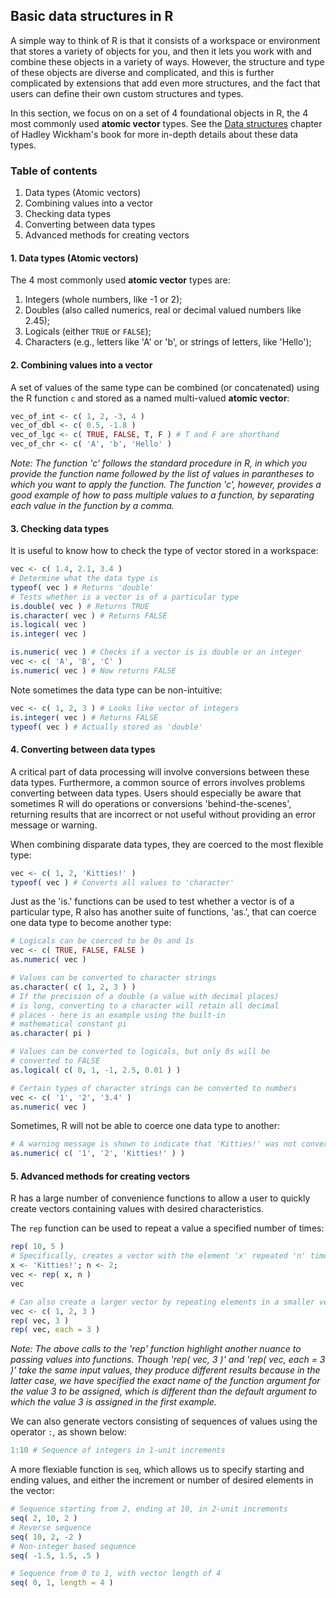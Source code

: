 ## Basic data structures in R

A simple way to think of R is that it consists of a workspace or environment that stores a variety of objects for you, and then it lets you work with and combine these objects in a variety of ways. However, the structure and type of these objects are diverse and complicated, and this is further complicated by extensions that add even more structures, and the fact that users can define their own custom structures and types.

In this section, we focus on on a set of 4 foundational objects in R, the 4 most commonly used __atomic vector__ types. See the [Data structures](http://adv-r.had.co.nz/Data-structures.html) chapter of Hadley Wickham's book for more in-depth details about these data types.

### Table of contents
  
1. Data types (Atomic vectors)
2. Combining values into a vector
3. Checking data types
4. Converting between data types
5. Advanced methods for creating vectors

#### 1. Data types (Atomic vectors)

The 4 most commonly used __atomic vector__ types are:
1. Integers (whole numbers, like -1 or 2);
2. Doubles (also called numerics, real or decimal valued numbers like 2.45);
3. Logicals (either `TRUE` or `FALSE`);
4. Characters (e.g., letters like 'A' or 'b', or strings of letters, like 'Hello');

#### 2. Combining values into a vector

A set of values of the same type can be combined (or concatenated) using the R function `c` and stored as a named multi-valued __atomic vector__:
```R
vec_of_int <- c( 1, 2, -3, 4 )
vec_of_dbl <- c( 0.5, -1.8 )
vec_of_lgc <- c( TRUE, FALSE, T, F ) # T and F are shorthand
vec_of_chr <- c( 'A', 'b', 'Hello' )
```

*Note: The function 'c' follows the standard procedure in R, in which you provide the function name followed by the list of values in parantheses to which you want to apply the function. The function 'c', however, provides a good example of how to pass multiple values to a function, by separating each value in the function by a comma.*

#### 3. Checking data types

It is useful to know how to check the type of vector stored in a workspace:
```R
vec <- c( 1.4, 2.1, 3.4 )
# Determine what the data type is
typeof( vec ) # Returns 'double'
# Tests whether is a vector is of a particular type
is.double( vec ) # Returns TRUE
is.character( vec ) # Returns FALSE
is.logical( vec )
is.integer( vec )

is.numeric( vec ) # Checks if a vector is is double or an integer
vec <- c( 'A', 'B', 'C' )
is.numeric( vec ) # Now returns FALSE
```

Note sometimes the data type can be non-intuitive:
```R
vec <- c( 1, 2, 3 ) # Looks like vector of integers
is.integer( vec ) # Returns FALSE
typeof( vec ) # Actually stored as 'double'
```

#### 4. Converting between data types

A critical part of data processing will involve conversions between these data types. Furthermore, a common source of errors involves problems converting between data types. Users should especially be aware that sometimes R will do operations or conversions 'behind-the-scenes', returning results that are incorrect or not useful without providing an error message or warning.

When combining disparate data types, they are coerced to the most flexible type:
```R
vec <- c( 1, 2, 'Kitties!' )
typeof( vec ) # Converts all values to 'character'
```

Just as the 'is.' functions can be used to test whether a vector is of a particular type, R also has another suite of functions, 'as.', that can coerce one data type to become another type:
```R
# Logicals can be coerced to be 0s and 1s
vec <- c( TRUE, FALSE, FALSE )
as.numeric( vec )

# Values can be converted to character strings
as.character( c( 1, 2, 3 ) )
# If the precision of a double (a value with decimal places) 
# is long, converting to a character will retain all decimal 
# places - here is an example using the built-in 
# mathematical constant pi
as.character( pi )

# Values can be converted to logicals, but only 0s will be 
# converted to FALSE
as.logical( c( 0, 1, -1, 2.5, 0.01 ) )

# Certain types of character strings can be converted to numbers
vec <- c( '1', '2', '3.4' )
as.numeric( vec )
```

Sometimes, R will not be able to coerce one data type to another:
```R
# A warning message is shown to indicate that 'Kitties!' was not converted properly
as.numeric( c( '1', '2', 'Kitties!' ) )
```

#### 5. Advanced methods for creating vectors

R has a large number of convenience functions to allow a user to quickly create vectors containing values with desired characteristics.

The `rep` function can be used to repeat a value a specified number of times:
```R
rep( 10, 5 )
# Specifically, creates a vector with the element 'x' repeated 'n' times
x <- 'Kitties!'; n <- 2;
vec <- rep( x, n )
vec

# Can also create a larger vector by repeating elements in a smaller vector
vec <- c( 1, 2, 3 )
rep( vec, 3 )
rep( vec, each = 3 )
```

*Note: The above calls to the 'rep' function highlight another nuance to passing values into functions. Though 'rep( vec, 3 )' and 'rep( vec, each = 3 )' take the same input values, they produce different results because in the latter case, we have specified the exact name of the function argument for the value 3 to be assigned, which is different than the default argument to which the value 3 is assigned in the first example.*

We can also generate vectors consisting of sequences of values using the operator `:`, as shown below:
```R
1:10 # Sequence of integers in 1-unit increments
```

A more flexiable function is `seq`, which allows us to specify starting and ending values, and either the increment or number of desired elements in the vector:
```R
# Sequence starting from 2, ending at 10, in 2-unit increments
seq( 2, 10, 2 )
# Reverse sequence
seq( 10, 2, -2 )
# Non-integer based sequence
seq( -1.5, 1.5, .5 )

# Sequence from 0 to 1, with vector length of 4
seq( 0, 1, length = 4 )
```

